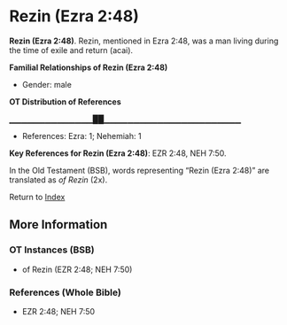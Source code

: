 # Rezin (Ezra 2:48)
**Rezin (Ezra 2:48)**. 
Rezin, mentioned in Ezra 2:48, was a man living during the time of exile and return (acai). 




**Familial Relationships of Rezin (Ezra 2:48)**


* Gender: male


**OT Distribution of References**

▁▁▁▁▁▁▁▁▁▁▁▁▁▁██▁▁▁▁▁▁▁▁▁▁▁▁▁▁▁▁▁▁▁▁▁▁▁
* References: Ezra: 1; Nehemiah: 1



**Key References for Rezin (Ezra 2:48)**: 
EZR 2:48, NEH 7:50. 


In the Old Testament (BSB), words representing “Rezin (Ezra 2:48)” are translated as 
*of Rezin* (2x). 




Return to [Index](00-Index.md)

## More Information

### OT Instances (BSB)

* of Rezin (EZR 2:48; NEH 7:50)



### References (Whole Bible)

* EZR 2:48; NEH 7:50



